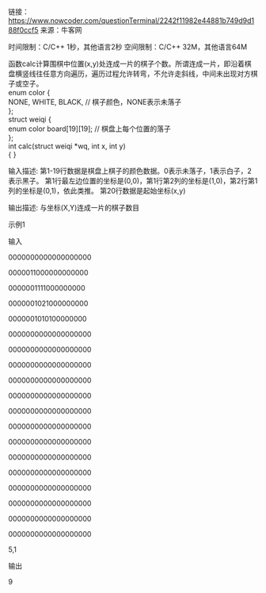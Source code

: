链接：https://www.nowcoder.com/questionTerminal/2242f11982e44881b749d9d188f0ccf5
来源：牛客网

时间限制：C/C++ 1秒，其他语言2秒
空间限制：C/C++ 32M，其他语言64M


函数calc计算围棋中位置(x,y)处连成一片的棋子个数。所谓连成一片，即沿着棋盘横竖线往任意方向遍历，遍历过程允许转弯，不允许走斜线，中间未出现对方棋子或空子。               
enum color {              
  NONE, WHITE, BLACK,         // 棋子颜色，NONE表示未落子          
};          
struct weiqi {              
  enum color board[19][19];   // 棋盘上每个位置的落子          
};          
int calc(struct weiqi *wq, int x, int y)          
{
}       


输入描述:
第1-19行数据是棋盘上棋子的颜色数据。0表示未落子，1表示白子，2表示黑子。 第1行最左边位置的坐标是(0,0)，第1行第2列的坐标是(1,0)，第2行第1列的坐标是(0,1)，依此类推。 第20行数据是起始坐标(x,y)


输出描述:
与坐标(X,Y)连成一片的棋子数目

示例1


输入

0000000000000000000

0000011000000000000

0000001111000000000

0000001021000000000

0000001010100000000

0000000000000000000

0000000000000000000

0000000000000000000

0000000000000000000

0000000000000000000

0000000000000000000

0000000000000000000

0000000000000000000

0000000000000000000

0000000000000000000

0000000000000000000

0000000000000000000

0000000000000000000

0000000000000000000

5,1


输出

9
